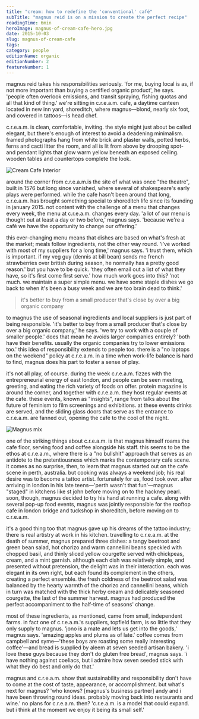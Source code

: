 ```yaml
---
title: "cream: how to redefine the 'conventional' café"
subTitle: "magnus reid is on a mission to create the perfect recipe"
readingTime: 6min
heroImage: magnus-of-cream-cafe-hero.jpg
date: 2015-10-03
slug: magnus-of-cream-cafe
tags:
category: people
editionName: organic
editionNumber: 2
featureNumber: 1
---
```


magnus reid takes his responsibilities seriously. 'for me, buying local is as, if not more important than buying a certified organic product', he says. 'people often overlook emissions, and transit spraying, fishing quotas and all that kind of thing.' we're sitting in c.r.e.a.m. cafe, a daytime canteen located in new inn yard, shoreditch, where magnus—blond, nearly six foot, and covered in tattoos—is head chef.

c.r.e.a.m. is clean, comfortable, inviting. the style might just about be called elegant, but there's enough of interest to avoid a deadening minimalism. framed photographs hang from white brick and plaster walls, potted herbs, ferns and cacti litter the room, and all is lit from above by drooping spot- and pendant lights that glow warm yellow beneath an exposed ceiling. wooden tables and countertops complete the look.

![Cream Cafe Interior](cream-cafe-interion.jpg)

around the corner from c.r.e.a.m.is the site of what was once "the theatre", built in 1576 but long since vanished, where several of shakespeare's early plays were performed. while the cafe hasn't been around that long, c.r.e.a.m. has brought something special to shoreditch life since its founding in january 2015. not content with the challenge of a menu that changes every week, the menu at c.r.e.a.m. changes every day. 'a lot of our menu is thought out at least a day or two before,' magnus says. 'because we're a café we have the opportunity to change our offering.'

this ever-changing menu means that dishes are based on what's fresh at the market; meals follow ingredients, not the other way round. 'i've worked with most of my suppliers for a long time,' magnus says. 'i trust them, which is important. if my veg guy (dennis at bill bean) sends me french strawberries over british during season, he normally has a pretty good reason.' but you have to be quick. 'they often email out a list of what they have, so it's first come first serve.' how much work goes into this? 'not much. we maintain a super simple menu. we have some staple dishes we go back to when it's been a busy week and we are too brain dead to think.'

>it's better to buy from a small producer that's close by over a big organic company

to magnus the use of seasonal ingredients and local suppliers is just part of being responsible. 'it's better to buy from a small producer that's close by over a big organic company,' he says. 'we try to work with a couple of smaller people.' does that mean he avoids larger companies entirely? 'both have their benefits. usually the organic companies try to lower emissions too.' this idea of responsibility extends to people too. there is a "no laptops on the weekend" policy at c.r.e.a.m. in a time when work-life balance is hard to find, magnus does his part to foster a sense of play.

it's not all play, of course. during the week c.r.e.a.m. fizzes with the entrepreneurial energy of east london, and people can be seen meeting, greeting, and eating the rich variety of foods on offer. protein magazine is around the corner, and together with c.r.e.a.m. they host regular events at the cafe. these events, known as "insights", range from talks about the future of feminism to film screenings and exhibitions. at these events drinks are served, and the sliding glass doors that serve as the entrance to c.r.e.a.m. are fanned out, opening the café to the cool of the night.

![Magnus mix](magnus-mix.jpg)

one of the striking things about c.r.e.a.m. is that magnus himself roams the cafe floor, serving food and coffee alongside his staff. this seems to be the ethos at c.r.e.a.m., where there is a "no bullshit" approach that serves as an antidote to the pretentiousness which marks the contemporary cafe scene. it comes as no surprise, then, to learn that magnus started out on the cafe scene in perth, australia. but cooking was always a weekend job; his real desire was to become a tattoo artist. fortunately for us, food took over. after arriving in london in his late teens—'perth wasn't that fun'—magnus "staged" in kitchens like st john before moving on to the hackney pearl. soon, though, magnus decided to try his hand at running a cafe. along with several pop-up food events, magnus was jointly responsible for the rooftop cafe in london bridge and tuckshop in shoreditch, before moving on to c.r.e.a.m.

it's a good thing too that magnus gave up his dreams of the tattoo industry; there is real artistry at work in his kitchen. travelling to c.r.e.a.m. at the death of summer, magnus prepared three dishes: a tangy beetroot and green bean salad, hot chorizo and warm cannellini beans speckled with chopped basil, and thinly sliced yellow courgette served with chickpeas, cream, and a mint garnish. although each dish was relatively simple, and presented without pretension, the delight was in their interaction. each was elegant in its own right, but each found its complement in the others, creating a perfect ensemble. the fresh coldness of the beetroot salad was balanced by the hearty warmth of the chorizo and cannellini beans, which in turn was matched with the thick herby cream and delicately seasoned courgette, the last of the summer harvest. magnus had produced the perfect accompaniment to the half-time of seasons' change.

most of these ingredients, as mentioned, came from small, independent farms. in fact one of c.r.e.a.m.'s suppliers, topfield farm, is so little that they only supply to magnus. 'jono is a mate and lets us get into the goods,' magnus says. 'amazing apples and plums as of late.' coffee comes from campbell and syme—'these boys are roasting some really interesting coffee'—and bread is supplied by aleem at seven seeded artisan bakery. 'i love these guys because they don't do gluten free bread', magnus says. 'i have nothing against coeliacs, but i admire how seven seeded stick with what they do best and only do that.'

magnus and c.r.e.a.m. show that sustainability and responsibility don't have to come at the cost of taste, appearance, or accomplishment. but what's next for magnus? 'who knows? [magnus's business partner] andy and i have been throwing round ideas. probably moving back into restaurants and wine.' no plans for c.r.e.a.m. then? 'c.r.e.a.m. is a model that could expand. but i think at the moment we enjoy it being its small self.'
